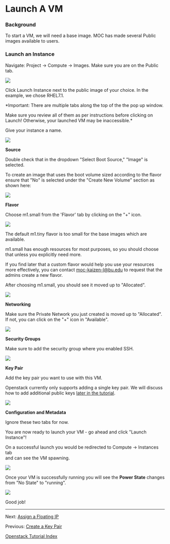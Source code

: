# Launch A VM

### Background

To start a VM, we will need a base image.  MOC has made several Public images available to users. 

### Launch an Instance
Navigate: Project -> Compute -> Images.  Make sure you are on the Public tab.

![](_static/base_images_public.png)

Click Launch Instance next to the public image of your choice.  In the example, we chose RHEL7.1.  

*Important: There are multiple tabs along the top of the the pop up window.

Make sure you review all of them as per instructions before clicking on Launch!  Otherwise, your launched VM may be inaccessible.*

Give your instance a name.

![](_static/launch_details.png)

**Source**

Double check that in the dropdown "Select Boot Source," "Image" is selected.

To create an image that uses the boot volume sized according to the flavor ensure that "No" is selected under the "Create New Volume" section as shown here:

![](_static/launch_source.png)


**Flavor**  

Choose m1.small from the 'Flavor' tab by clicking on the "+" icon.
 
![](_static/launch_flavor_01.png)

The default m1.tiny flavor is too small for the base images which are available.

m1.small has enough resources for most purposes, so you should choose that unless you explicitly need more.  

If you find later that a custom flavor would help you use your resources more effectively, you can contact moc-kaizen-l@bu.edu to request that the admins create a new flavor.

After choosing m1.small, you should see it moved up to "Allocated".

![](_static/launch_flavor_02.png)

**Networking**

Make sure the Private Network you just created is moved up to "Allocated". If not, you can click on the "+" icon in "Available".

![](_static/launch_networks.png)

**Security Groups**

Make sure to add the security group where you enabled SSH.

![](_static/launch_security.png)

**Key Pair**

Add the key pair you want to use with this VM.

Openstack currently only supports adding a single key pair. We will discuss how to add additional public keys [later in the tutorial](SSH-to-Cloud-VM.html#more-ssh-keys).

![](_static/launch_key.png)

**Configuration and Metadata**

Ignore these two tabs for now.

You are now ready to launch your VM - go ahead and click "Launch Instance"!

On a successful launch you would be redirected to Compute -> Instances tab  
and can see the VM spawning.  

![](_static/launch_spawning.png)

Once your VM is successfully running you will see the **Power State** changes from
"No State" to "running".  

![](_static/launch_running.png)

Good job!

******

Next: [Assign a Floating IP](Assign-a-Floating-IP.html)

Previous: [Create a Key Pair](Create-a-Key-Pair.html)

[Openstack Tutorial Index](OpenStack-Tutorial-Index.html)


